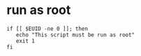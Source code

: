 # run as root

```
if [[ $EUID -ne 0 ]]; then
   echo "This script must be run as root" 
   exit 1
fi
```

